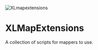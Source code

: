 
![XLmapextensions](https://user-images.githubusercontent.com/99989323/160298401-d824b687-e21d-4859-b43c-37bb513f5a32.png)

# XLMapExtensions
A collection of scripts for mappers to use.
